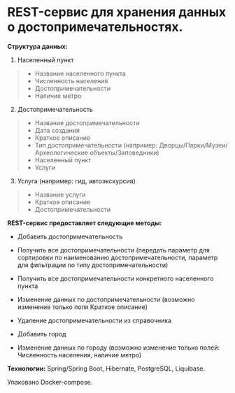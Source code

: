 # REST-сервис для хранения данных о достопримечательностях.

**Структура данных:**
1. Населенный пункт

> * Название населенного пункта
> * Численность населения
> * Достопримечательности
> * Наличие метро

2. Достопримечательность

> * Название достопримечательности
> * Дата создания
> * Краткое описание
> * Тип достопримечательности (например: Дворцы/Парки/Музеи/Археологические объекты/Заповедники)
> * Населенный пункт
> * Услуги

3. Услуга (например: гид, автоэкскурсия)

> * Название услуги
> * Краткое описание
> * Достопримечательности

**REST-сервис предоставляет следующие методы:**
- Добавить достопримечательность
- Получить все достопримечательности (передать параметр для сортировки по наименованию достопримечательности, параметр для фильтрации по типу достопримечательности)
- Получить все достопримечательности конкретного населенного пункта
- Изменение данных по достопримечательности (возможно изменение только поля Краткое описание)
- Удаление достопримечательности из справочника

- Добавить город
- Изменение данных по городу (возможно изменение только полей: Численность населения, наличие метро)

**Технологии:** Spring/Spring Boot, Hibernate, PostgreSQL, Liquibase.

Упаковано Docker-compose.